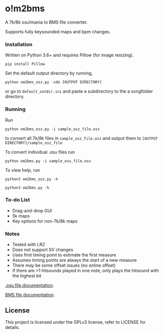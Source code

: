 # o!m2bms

A 7k/8k osu!mania to BMS file converter.

Supports fully keysounded maps and bpm changes.

### Installation

Written on Python 3.6+ and requires Pillow (for image resizing).

```
pip install Pillow
```

Set the default output directory by running,

```
python om2bms_osz.py -sdo [OUTPUT DIRECTORY]
```

or go to `default_outdir.ini` and paste a subdirectory to the a songfolder directory.

### Running
Run

```
python om2bms_osz.py -i sample_osz_file.osz
```

to convert all 7k/8k files in `sample_osz_file.osz` and output them to `[OUTPUT DIRECTORY]/sample_osz_file`

To convert individual .osu files run

```
python om2bms.py -i sample_osu_file.osu
```



To view help, run

```
python3 om2bms_osz.py -h
```

```
python3 om2bms.py -h
```



### To-do List

- Drag-and-drop GUI
- 5k maps
- Key options for non-7k/8k maps

### Notes

- Tested with LR2
- Does not support SV changes
- Uses first timing point to estimate the first measure
- Assumes timing points are always the start of a new measure
- There may be some offset issues (no online offset)
- If there are >1 hitsounds played in one note, only plays the hitsound with the highest bit

[.osu file documentation](https://osu.ppy.sh/help/wiki/osu!_File_Formats/Osu_(file_format)).

[BMS file documentation](https://hitkey.nekokan.dyndns.info/cmds.htm).

## License

This project is licensed under the GPLv3 license, refer to LICENSE for details.

